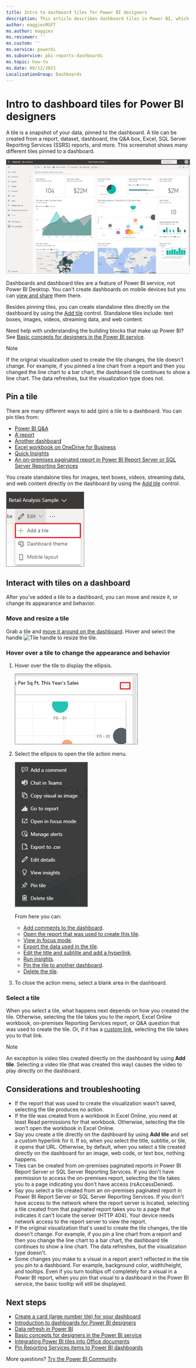 ```yaml
---
title: Intro to dashboard tiles for Power BI designers
description: This article describes dashboard tiles in Power BI, which includes tiles that are created from SQL Server Reporting Services (SSRS) reports.
author: maggiesMSFT
ms.author: maggies
ms.reviewer: ''
ms.custom: ''
ms.service: powerbi
ms.subservice: pbi-reports-dashboards
ms.topic: how-to
ms.date: 09/12/2021
LocalizationGroup: Dashboards
---
```

# Intro to dashboard tiles for Power BI designers

A tile is a snapshot of your data, pinned to the dashboard. A tile can be created from a report, dataset, dashboard, the Q&A box, Excel, SQL Server Reporting Services (SSRS) reports, and more.  This screenshot shows many different tiles pinned to a dashboard.

![Power BI dashboard](media/service-dashboard-tiles/power-bi-dashboard.png)

Dashboards and dashboard tiles are a feature of Power BI service, not Power BI Desktop. You can't create dashboards on mobile devices but you can [view and share](../consumer/mobile/mobile-apps-view-dashboard.md) them there.

Besides pinning tiles, you can create standalone tiles directly on the dashboard by using the [Add tile](service-dashboard-add-widget.md) control. Standalone tiles include: text boxes, images, videos, streaming data, and web content.

Need help with understanding the building blocks that make up Power BI? See [Basic concepts for designers in the Power BI service](../fundamentals/service-basic-concepts.md).

> [!NOTE]
> If the original visualization used to create the tile changes, the tile doesn't change.  For example, if you pinned a line chart from a report and then you changed the line chart to a bar chart, the dashboard tile continues to show a line chart. The data refreshes, but the visualization type does not.
> 
> 

## Pin a tile
There are many different ways to add (pin) a tile to a dashboard. You can pin tiles from:

* [Power BI Q&A](service-dashboard-pin-tile-from-q-and-a.md)
* [A report](service-dashboard-pin-tile-from-report.md)
* [Another dashboard](service-pin-tile-to-another-dashboard.md)
* [Excel workbook on OneDrive for Business](service-dashboard-pin-tile-from-excel.md)
* [Quick Insights](service-insights.md)
* [An on-premises paginated report in Power BI Report Server or SQL Server Reporting Services](/sql/reporting-services/pin-reporting-services-items-to-power-bi-dashboards)

You create standalone tiles for images, text boxes, videos, streaming data, and web content directly on the dashboard by using the [Add tile](service-dashboard-add-widget.md) control.

  ![Add tile icon](media/service-dashboard-tiles/add_widgetnew.png)

## Interact with tiles on a dashboard
After you've added a tile to a dashboard, you can move and resize it, or change its appearance and behavior.

### Move and resize a tile
Grab a tile and [move it around on the dashboard](service-dashboard-edit-tile.md). Hover and select the handle ![Tile handle](media/service-dashboard-tiles/resize-handle.jpg) to resize the tile.

### Hover over a tile to change the appearance and behavior
1. Hover over the tile to display the ellipsis.
   
    ![Tile ellipsis](media/service-dashboard-tiles/ellipses_new.png)
2. Select the ellipsis to open the tile action menu.
   
    ![Ellipsis icon](media/service-dashboard-tiles/power-bi-tile-menu.png)
   
    From here you can:
   
     * [Add comments to the dashboard](../consumer/end-user-comment.md).
     * [Open the report that was used to create this tile](../consumer/end-user-reports.md).  
     * [View in focus mode](../consumer/end-user-focus.md).   
     * [Export the data used in the tile](../visuals/power-bi-visualization-export-data.md).
     * [Edit the title and subtitle and add a hyperlink](service-dashboard-edit-tile.md). 
     * [Run insights](service-insights.md). 
     * [Pin the tile to another dashboard](service-pin-tile-to-another-dashboard.md).
     * [Delete the tile](service-dashboard-edit-tile.md).

3. To close the action menu, select a blank area in the dashboard.

### Select a tile
When you select a tile, what happens next depends on how you created the tile. Otherwise, selecting the tile takes you to the report, Excel Online workbook, on-premises Reporting Services report, or Q&A question that was used to create the tile. Or, if it has a [custom link](service-dashboard-edit-tile.md), selecting the tile takes you to that link.

> [!NOTE]
> An exception is video tiles created directly on the dashboard by using **Add tile**. Selecting a video tile (that was created this way) causes the video to play directly on the dashboard.   
> 
> 

## Considerations and troubleshooting

* If the report that was used to create the visualization wasn't saved, selecting the tile produces no action.
* If the tile was created from a workbook in Excel Online, you need at least Read permissions for that workbook. Otherwise, selecting the tile won't open the workbook in Excel Online.
* Say you create a tile directly on the dashboard by using **Add tile** and set a custom hyperlink for it. If so, when you select the title, subtitle, or tile, it opens that URL. Otherwise, by default, when you select a tile created directly on the dashboard for an image, web code, or text box, nothing happens.
* Tiles can be created from on-premises paginated reports in Power BI Report Server or SQL Server Reporting Services. If you don't have permission to access the on-premises report, selecting the tile takes you to a page indicating you don't have access (rsAccessDenied).
* Say you select a tile created from an on-premises paginated report in Power BI Report Server or SQL Server Reporting Services. If you don't have access to the network where the report server is located, selecting a tile created from that paginated report takes you to a page that indicates it can't locate the server (HTTP 404). Your device needs network access to the report server to view the report.
* If the original visualization that's used to create the tile changes, the tile doesn't change. For example, if you pin a line chart from a report and then you change the line chart to a bar chart, the dashboard tile continues to show a line chart. The data refreshes, but the visualization type doesn't.
* Some changes you make to a visual in a report aren't reflected in the tile you pin to a dashboard. For example, background color, width/height, and tooltips. Even if you turn tooltips off completely for a visual in a Power BI report, when you pin that visual to a dashboard in the Power BI service, the basic tooltip will still be displayed.

## Next steps
- [Create a card (large number tile) for your dashboard](../visuals/power-bi-visualization-card.md)
- [Introduction to dashboards for Power BI designers](service-dashboards.md)  
- [Data refresh in Power BI](../connect-data/refresh-data.md)
- [Basic concepts for designers in the Power BI service](../fundamentals/service-basic-concepts.md)
- [Integrating Power BI tiles into Office documents](https://powerbi.microsoft.com/blog/integrating-power-bi-tiles-into-office-documents/)
- [Pin Reporting Services items to Power BI dashboards](/sql/reporting-services/pin-reporting-services-items-to-power-bi-dashboards)

More questions? [Try the Power BI Community](https://community.powerbi.com/).
